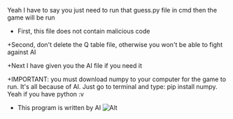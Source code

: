 Yeah I have to say you just need to run that guess.py file in cmd then the game will be run 
+ First, this file does not contain malicious code 

+Second, don't delete the Q table file, otherwise you won't be able to fight against AI 

+Next I have given you the AI file if you need it 

+IMPORTANT: you must download numpy to your computer for the game to run. It's all because of AI. Just go to terminal and type: pip install numpy. Yeah if you have python :v

+ This program is written by AI
    ![Alt](https://repobeats.axiom.co/api/embed/ac96fe08ce4fd14cac08becf0a2dc7568c66076d.svg "Repobeats analytics image")                          
